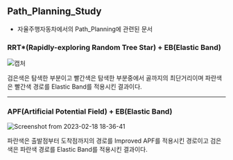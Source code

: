 ## Path_Planning_Study
- 자율주행자동차에서의 Path_Planning에 관련된 문서





### RRT*(Rapidly-exploring Random Tree Star) + EB(Elastic Band)



![캡처](https://user-images.githubusercontent.com/88701811/220566477-9f6b7c9a-eae2-4dc7-ae80-47f4c0a3ac84.PNG)



검은색은 탐색한 부분이고 빨간색은 탐색한 부분중에서 골까지의 최단거리이며 파란색은 빨간색 경로를 Elastic Band를 적용시킨 결과이다.

------------------------------------------------------------------------------------------------------------------------------

### APF(Artificial Potential Field) + EB(Elastic Band)



![Screenshot from 2023-02-18 18-36-41](https://user-images.githubusercontent.com/88701811/220271905-3bb2676f-6823-4f69-99c4-4b13ee86da44.png)



파란색은 출발점부터 도착점까지의 경로를 Improved APF를 적용시킨 경로이고 검은색은 파란색 경로를 Elastic Band를 적용시킨 결과이다.
